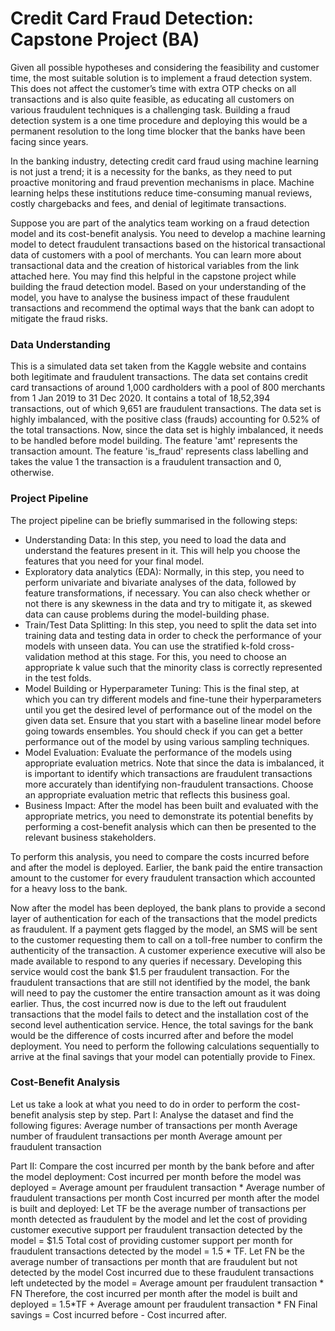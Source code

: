 # Credit Card Fraud Detection: Capstone Project (BA)

Given all possible hypotheses and considering the feasibility and customer time, the most suitable solution is to implement a fraud detection system. This does not affect the customer’s time with extra OTP checks on all transactions and is also quite feasible, as educating all customers on various fraudulent techniques is a challenging task. Building a fraud detection system is a one time procedure and deploying this would be a permanent resolution to the long time blocker that the banks have been facing since years.
 
In the banking industry, detecting credit card fraud using machine learning is not just a trend; it is a necessity for the banks, as they need to put proactive monitoring and fraud prevention mechanisms in place. Machine learning helps these institutions reduce time-consuming manual reviews, costly chargebacks and fees, and denial of legitimate transactions.

Suppose you are part of the analytics team working on a fraud detection model and its cost-benefit analysis. You need to develop a machine learning model to detect fraudulent transactions based on the historical transactional data of customers with a pool of merchants. You can learn more about transactional data and the creation of historical variables from the link attached here. You may find this helpful in the capstone project while building the fraud detection model. Based on your understanding of the model, you have to analyse the business impact of these fraudulent transactions and recommend the optimal ways that the bank can adopt to mitigate the fraud risks.

### Data Understanding
This is a simulated data set taken from the Kaggle website and contains both legitimate and fraudulent transactions. 
The data set contains credit card transactions of around 1,000 cardholders with a pool of 800 merchants from 1 Jan 2019 to 31 Dec 2020. It contains a total of 18,52,394 transactions, out of which 9,651 are fraudulent transactions. The data set is highly imbalanced, with the positive class (frauds) accounting for 0.52% of the total transactions. Now, since the data set is highly imbalanced, it needs to be handled before model building. The feature 'amt' represents the transaction amount. The feature 'is_fraud' represents class labelling and takes the value 1 the transaction is a fraudulent transaction and 0, otherwise.

### Project Pipeline
The project pipeline can be briefly summarised in the following steps:
* Understanding Data: In this step, you need to load the data and understand the features present in it. This will help you choose the features that you need for your final model.
* Exploratory data analytics (EDA): Normally, in this step, you need to perform univariate and bivariate analyses of the data, followed by feature transformations, if necessary. You can also check whether or not there is any skewness in the data and try to mitigate it, as skewed data can cause problems during the model-building phase.
* Train/Test Data Splitting: In this step, you need to split the data set into training data and testing data in order to check the performance of your models with unseen data. You can use the stratified k-fold cross-validation method at this stage. For this, you need to choose an appropriate k value such that the minority class is correctly represented in the test folds.
* Model Building or Hyperparameter Tuning: This is the final step, at which you can try different models and fine-tune their hyperparameters until you get the desired level of performance out of the model on the given data set. Ensure that you start with a baseline linear model before going towards ensembles. You should check if you can get a better performance out of the model by using various sampling techniques.
* Model Evaluation: Evaluate the performance of the models using appropriate evaluation metrics. Note that since the data is imbalanced, it is important to identify which transactions are fraudulent transactions more accurately than identifying non-fraudulent transactions. Choose an appropriate evaluation metric that reflects this business goal.
* Business Impact: After the model has been built and evaluated with the appropriate metrics, you need to demonstrate its potential benefits by performing a cost-benefit analysis which can then be presented to the relevant business stakeholders. 

To perform this analysis, you need to compare the costs incurred before and after the model is deployed. Earlier, the bank paid the entire transaction amount to the customer for every fraudulent transaction which accounted for a heavy loss to the bank.

Now after the model has been deployed, the bank plans to provide a second layer of authentication for each of the transactions that the model predicts as fraudulent. If a payment gets flagged by the model, an SMS will be sent to the customer requesting them to call on a toll-free number to confirm the authenticity of the transaction. A customer experience executive will also be made available to respond to any queries if necessary. Developing this service would cost the bank $1.5 per fraudulent transaction.
For the fraudulent transactions that are still not identified by the model, the bank will need to pay the customer the entire transaction amount as it was doing earlier.
Thus, the cost incurred now is due to the left out fraudulent transactions that the model fails to detect and the installation cost of the second level authentication service. Hence, the total savings for the bank would be the difference of costs incurred after and before the model deployment.
You need to perform the following calculations sequentially to arrive at the final savings that your model can potentially provide to Finex.

### Cost-Benefit Analysis
Let us take a look at what you need to do in order to perform the cost-benefit analysis step by step.
Part I: Analyse the dataset and find the following figures:
Average number of transactions per month 
Average number of fraudulent transactions per month
Average amount per fraudulent transaction 

Part II: Compare the cost incurred per month by the bank before and after the model deployment:
Cost incurred per month before the model was deployed = Average amount per fraudulent transaction * Average number of fraudulent transactions per month
Cost incurred per month after the model is built and deployed: <Use the test metric from the model evaluation part and the calculations performed in Part I to compute the values given below>
Let TF be the average number of transactions per month detected as fraudulent by the model and let the cost of providing customer executive support per fraudulent transaction detected by the model = $1.5
Total cost of providing customer support per month for fraudulent transactions detected by the model = 1.5 * TF.
Let FN be the average number of transactions per month that are fraudulent but not detected by the model 
Cost incurred due to these fraudulent transactions left undetected by the model = Average amount per fraudulent transaction * FN
Therefore, the cost incurred per month after the model is built and deployed = 1.5*TF + Average amount per fraudulent transaction * FN
Final savings = Cost incurred before - Cost incurred after.

